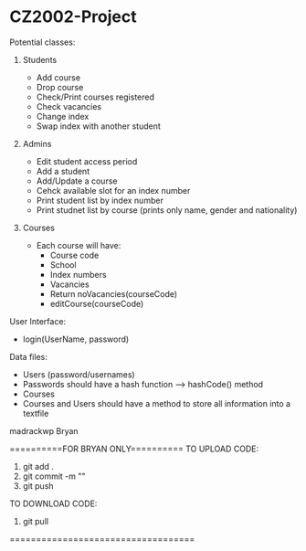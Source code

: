 # CZ2002-Project

Potential classes:

1. Students

   - Add course
   - Drop course
   - Check/Print courses registered
   - Check vacancies
   - Change index
   - Swap index with another student

2. Admins

   - Edit student access period
   - Add a student
   - Add/Update a course
   - Cehck available slot for an index number
   - Print student list by index number
   - Print studnet list by course (prints only name, gender and nationality)

3. Courses

   - Each course will have:
     - Course code
     - School
     - Index numbers
     - Vacancies
     - Return noVacancies(courseCode)
     - editCourse(courseCode)

User Interface:

- login(UserName, password)

Data files:

- Users (password/usernames)
- Passwords should have a hash function --> hashCode() method
- Courses
- Courses and Users should have a method to store all information into a textfile

madrackwp
Bryan

==========FOR BRYAN ONLY==========
TO UPLOAD CODE:

1. git add .
2. git commit -m "<INSERT COMMENTS HERE>"
3. git push

TO DOWNLOAD CODE:

1. git pull

===================================
